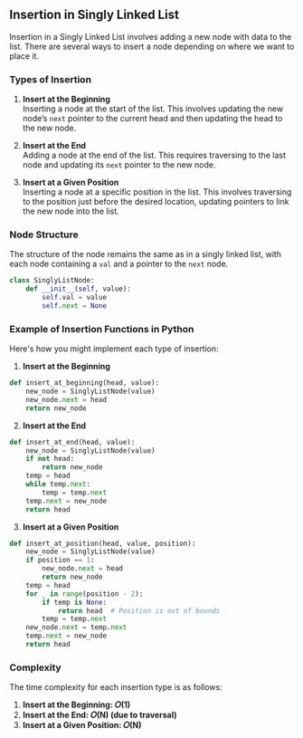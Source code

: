 ## Insertion in Singly Linked List

Insertion in a Singly Linked List involves adding a new node with data to the list. There are several ways to insert a node depending on where we want to place it.

### Types of Insertion

1. **Insert at the Beginning**  
   Inserting a node at the start of the list. This involves updating the new node’s `next` pointer to the current head and then updating the head to the new node.

2. **Insert at the End**  
   Adding a node at the end of the list. This requires traversing to the last node and updating its `next` pointer to the new node.

3. **Insert at a Given Position**  
   Inserting a node at a specific position in the list. This involves traversing to the position just before the desired location, updating pointers to link the new node into the list.

### Node Structure

The structure of the node remains the same as in a singly linked list, with each node containing a `val` and a pointer to the `next` node.

```python
class SinglyListNode:
    def __init__(self, value):
        self.val = value
        self.next = None
```

### Example of Insertion Functions in Python

Here's how you might implement each type of insertion:

1. **Insert at the Beginning**

```python
def insert_at_beginning(head, value):
    new_node = SinglyListNode(value)
    new_node.next = head
    return new_node
```

2. **Insert at the End**

```python
def insert_at_end(head, value):
    new_node = SinglyListNode(value)
    if not head:
        return new_node
    temp = head
    while temp.next:
        temp = temp.next
    temp.next = new_node
    return head
```

3. **Insert at a Given Position**

```python
def insert_at_position(head, value, position):
    new_node = SinglyListNode(value)
    if position == 1:
        new_node.next = head
        return new_node
    temp = head
    for _ in range(position - 2):
        if temp is None:
            return head  # Position is out of bounds
        temp = temp.next
    new_node.next = temp.next
    temp.next = new_node
    return head
```

### Complexity

The time complexity for each insertion type is as follows:

1. **Insert at the Beginning: 𝑂(1)**
2. **Insert at the End: 𝑂(N) (due to traversal)**
3. **Insert at a Given Position: 𝑂(N)**
